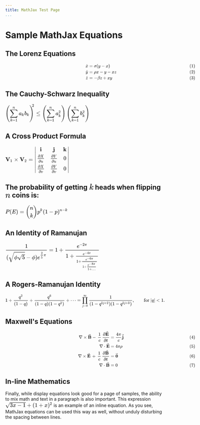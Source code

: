```yaml
---
title: MathJax Test Page
...
```


Sample MathJax Equations
========================

The Lorenz Equations
--------------------

<svg xmlns:xlink="http://www.w3.org/1999/xlink" width="100ex" height="9.176ex" style="vertical-align: -4.005ex; max-width: 600;" viewBox="0 -2226.5 43055.4 3950.7" role="img" focusable="false" xmlns="http://www.w3.org/2000/svg">
<g stroke="currentColor" fill="currentColor" stroke-width="0" transform="matrix(1 0 0 -1 0 0)">
<g transform="translate(41775,0)">
<g id="mjx-eqn-1" transform="translate(0,1326)">
 <use xlink:href="#MJMAIN-28"></use>
 <use xlink:href="#MJMAIN-31" x="389" y="0"></use>
 <use xlink:href="#MJMAIN-29" x="890" y="0"></use>
</g>
<g id="mjx-eqn-2" transform="translate(0,-25)">
 <use xlink:href="#MJMAIN-28"></use>
 <use xlink:href="#MJMAIN-32" x="389" y="0"></use>
 <use xlink:href="#MJMAIN-29" x="890" y="0"></use>
</g>
<g id="mjx-eqn-3" transform="translate(0,-1376)">
 <use xlink:href="#MJMAIN-28"></use>
 <use xlink:href="#MJMAIN-33" x="389" y="0"></use>
 <use xlink:href="#MJMAIN-29" x="890" y="0"></use>
</g>
</g>
<g transform="translate(18209,0)">
<g transform="translate(-11,0)">
<g transform="translate(0,1326)">
 <use xlink:href="#MJMATHI-78" x="0" y="0"></use>
 <use xlink:href="#MJMAIN-2D9" x="63" y="2"></use>
</g>
<g transform="translate(11,-25)">
 <use xlink:href="#MJMATHI-79" x="1" y="0"></use>
 <use xlink:href="#MJMAIN-2D9" x="60" y="3"></use>
</g>
<g transform="translate(14,-1376)">
 <use xlink:href="#MJMATHI-7A" x="16" y="0"></use>
 <use xlink:href="#MJMAIN-2D9" x="57" y="2"></use>
</g>
</g>
<g transform="translate(562,0)">
<g transform="translate(0,1326)">
 <use xlink:href="#MJMAIN-3D" x="277" y="0"></use>
 <use xlink:href="#MJMATHI-3C3" x="1334" y="0"></use>
 <use xlink:href="#MJMAIN-28" x="1906" y="0"></use>
 <use xlink:href="#MJMATHI-79" x="2296" y="0"></use>
 <use xlink:href="#MJMAIN-2212" x="3015" y="0"></use>
 <use xlink:href="#MJMATHI-78" x="4016" y="0"></use>
 <use xlink:href="#MJMAIN-29" x="4589" y="0"></use>
</g>
<g transform="translate(0,-25)">
 <use xlink:href="#MJMAIN-3D" x="277" y="0"></use>
 <use xlink:href="#MJMATHI-3C1" x="1334" y="0"></use>
 <use xlink:href="#MJMATHI-78" x="1851" y="0"></use>
 <use xlink:href="#MJMAIN-2212" x="2646" y="0"></use>
 <use xlink:href="#MJMATHI-79" x="3647" y="0"></use>
 <use xlink:href="#MJMAIN-2212" x="4366" y="0"></use>
 <use xlink:href="#MJMATHI-78" x="5367" y="0"></use>
 <use xlink:href="#MJMATHI-7A" x="5939" y="0"></use>
</g>
<g transform="translate(0,-1376)">
 <use xlink:href="#MJMAIN-3D" x="277" y="0"></use>
 <use xlink:href="#MJMAIN-2212" x="1334" y="0"></use>
 <use xlink:href="#MJMATHI-3B2" x="2112" y="0"></use>
 <use xlink:href="#MJMATHI-7A" x="2686" y="0"></use>
 <use xlink:href="#MJMAIN-2B" x="3376" y="0"></use>
 <use xlink:href="#MJMATHI-78" x="4377" y="0"></use>
 <use xlink:href="#MJMATHI-79" x="4950" y="0"></use>
</g>
</g>
</g>
</g>
</svg>


The Cauchy-Schwarz Inequality
-----------------------------

<svg xmlns:xlink="http://www.w3.org/1999/xlink" width="34.845ex" height="8.009ex" style="vertical-align: -3.171ex;" viewBox="0 -2083 15002.8 3448.4" role="img" focusable="false" xmlns="http://www.w3.org/2000/svg">
<g stroke="currentColor" fill="currentColor" stroke-width="0" transform="matrix(1 0 0 -1 0 0)">
 <use xlink:href="#MJSZ4-28"></use>
<g transform="translate(792,0)">
 <use xlink:href="#MJSZ2-2211" x="0" y="0"></use>
<g transform="translate(85,-1110)">
 <use transform="scale(0.707)" xlink:href="#MJMATHI-6B" x="0" y="0"></use>
 <use transform="scale(0.707)" xlink:href="#MJMAIN-3D" x="521" y="0"></use>
 <use transform="scale(0.707)" xlink:href="#MJMAIN-31" x="1300" y="0"></use>
</g>
 <use transform="scale(0.707)" xlink:href="#MJMATHI-6E" x="721" y="1627"></use>
<g transform="translate(1611,0)">
 <use xlink:href="#MJMATHI-61" x="0" y="0"></use>
 <use transform="scale(0.707)" xlink:href="#MJMATHI-6B" x="748" y="-213"></use>
</g>
<g transform="translate(2609,0)">
 <use xlink:href="#MJMATHI-62" x="0" y="0"></use>
 <use transform="scale(0.707)" xlink:href="#MJMATHI-6B" x="607" y="-213"></use>
</g>
</g>
 <use xlink:href="#MJSZ4-29" x="4300" y="0"></use>
<g transform="translate(5092,1477)">
 <use transform="scale(0.707)" xlink:href="#MJMAIN-32" x="-472" y="0"></use>
</g>
 <use xlink:href="#MJMAIN-2264" x="5491" y="0"></use>
<g transform="translate(6547,0)">
 <use xlink:href="#MJSZ4-28"></use>
<g transform="translate(792,0)">
 <use xlink:href="#MJSZ2-2211" x="0" y="0"></use>
<g transform="translate(85,-1110)">
 <use transform="scale(0.707)" xlink:href="#MJMATHI-6B" x="0" y="0"></use>
 <use transform="scale(0.707)" xlink:href="#MJMAIN-3D" x="521" y="0"></use>
 <use transform="scale(0.707)" xlink:href="#MJMAIN-31" x="1300" y="0"></use>
</g>
 <use transform="scale(0.707)" xlink:href="#MJMATHI-6E" x="721" y="1627"></use>
<g transform="translate(1611,0)">
 <use xlink:href="#MJMATHI-61" x="0" y="0"></use>
 <use transform="scale(0.707)" xlink:href="#MJMAIN-32" x="748" y="488"></use>
 <use transform="scale(0.707)" xlink:href="#MJMATHI-6B" x="748" y="-463"></use>
</g>
</g>
 <use xlink:href="#MJSZ4-29" x="3401" y="0"></use>
</g>
<g transform="translate(10908,0)">
 <use xlink:href="#MJSZ4-28"></use>
<g transform="translate(792,0)">
 <use xlink:href="#MJSZ2-2211" x="0" y="0"></use>
<g transform="translate(85,-1110)">
 <use transform="scale(0.707)" xlink:href="#MJMATHI-6B" x="0" y="0"></use>
 <use transform="scale(0.707)" xlink:href="#MJMAIN-3D" x="521" y="0"></use>
 <use transform="scale(0.707)" xlink:href="#MJMAIN-31" x="1300" y="0"></use>
</g>
 <use transform="scale(0.707)" xlink:href="#MJMATHI-6E" x="721" y="1627"></use>
<g transform="translate(1611,0)">
 <use xlink:href="#MJMATHI-62" x="0" y="0"></use>
 <use transform="scale(0.707)" xlink:href="#MJMAIN-32" x="607" y="488"></use>
 <use transform="scale(0.707)" xlink:href="#MJMATHI-6B" x="607" y="-463"></use>
</g>
</g>
 <use xlink:href="#MJSZ4-29" x="3301" y="0"></use>
</g>
</g>
</svg>

A Cross Product Formula
-----------------------

<svg xmlns:xlink="http://www.w3.org/1999/xlink" width="26.378ex" height="11.509ex" style="vertical-align: -5.171ex;" viewBox="0 -2728.8 11357.1 4955.4" role="img" focusable="false" xmlns="http://www.w3.org/2000/svg">
<g stroke="currentColor" fill="currentColor" stroke-width="0" transform="matrix(1 0 0 -1 0 0)">
 <use xlink:href="#MJMAINB-56" x="0" y="0"></use>
 <use transform="scale(0.707)" xlink:href="#MJMAIN-31" x="1229" y="-213"></use>
 <use xlink:href="#MJMAIN-D7" x="1545" y="0"></use>
<g transform="translate(2546,0)">
 <use xlink:href="#MJMAINB-56" x="0" y="0"></use>
 <use transform="scale(0.707)" xlink:href="#MJMAIN-32" x="1229" y="-213"></use>
</g>
 <use xlink:href="#MJMAIN-3D" x="4147" y="0"></use>
<g transform="translate(5203,0)">
<g transform="translate(0,2584)">
 <use xlink:href="#MJMAIN-2223" x="0" y="-751"></use>
<g transform="translate(0,-3027.2412677679954) scale(1,2.764635509677757)">
 <use xlink:href="#MJMAIN-2223"></use>
</g>
 <use xlink:href="#MJMAIN-2223" x="0" y="-4420"></use>
</g>
<g transform="translate(445,0)">
<g transform="translate(-11,0)">
 <use xlink:href="#MJMAINB-69" x="522" y="1784"></use>
<g transform="translate(0,216)">
<g transform="translate(120,0)">
<rect stroke="none" width="1124" height="60" x="0" y="220"></rect>
<g transform="translate(59,460)">
 <use transform="scale(0.707)" xlink:href="#MJMAIN-2202" x="0" y="0"></use>
 <use transform="scale(0.707)" xlink:href="#MJMATHI-58" x="567" y="0"></use>
</g>
<g transform="translate(158,-451)">
 <use transform="scale(0.707)" xlink:href="#MJMAIN-2202" x="0" y="0"></use>
 <use transform="scale(0.707)" xlink:href="#MJMATHI-75" x="567" y="0"></use>
</g>
</g>
</g>
<g transform="translate(0,-1618)">
<g transform="translate(120,0)">
<rect stroke="none" width="1124" height="60" x="0" y="220"></rect>
<g transform="translate(59,460)">
 <use transform="scale(0.707)" xlink:href="#MJMAIN-2202" x="0" y="0"></use>
 <use transform="scale(0.707)" xlink:href="#MJMATHI-58" x="567" y="0"></use>
</g>
<g transform="translate(189,-451)">
 <use transform="scale(0.707)" xlink:href="#MJMAIN-2202" x="0" y="0"></use>
 <use transform="scale(0.707)" xlink:href="#MJMATHI-76" x="567" y="0"></use>
</g>
</g>
</g>
</g>
<g transform="translate(2353,0)">
 <use xlink:href="#MJMAINB-6A" x="474" y="1784"></use>
<g transform="translate(0,216)">
<g transform="translate(120,0)">
<rect stroke="none" width="1061" height="60" x="0" y="220"></rect>
<g transform="translate(60,460)">
 <use transform="scale(0.707)" xlink:href="#MJMAIN-2202" x="0" y="0"></use>
 <use transform="scale(0.707)" xlink:href="#MJMATHI-59" x="567" y="0"></use>
</g>
<g transform="translate(127,-451)">
 <use transform="scale(0.707)" xlink:href="#MJMAIN-2202" x="0" y="0"></use>
 <use transform="scale(0.707)" xlink:href="#MJMATHI-75" x="567" y="0"></use>
</g>
</g>
</g>
<g transform="translate(0,-1618)">
<g transform="translate(120,0)">
<rect stroke="none" width="1061" height="60" x="0" y="220"></rect>
<g transform="translate(60,460)">
 <use transform="scale(0.707)" xlink:href="#MJMAIN-2202" x="0" y="0"></use>
 <use transform="scale(0.707)" xlink:href="#MJMATHI-59" x="567" y="0"></use>
</g>
<g transform="translate(158,-451)">
 <use transform="scale(0.707)" xlink:href="#MJMAIN-2202" x="0" y="0"></use>
 <use transform="scale(0.707)" xlink:href="#MJMATHI-76" x="567" y="0"></use>
</g>
</g>
</g>
</g>
<g transform="translate(4654,0)">
 <use xlink:href="#MJMAINB-6B" x="0" y="1784"></use>
 <use xlink:href="#MJMAIN-30" x="53" y="216"></use>
 <use xlink:href="#MJMAIN-30" x="53" y="-1618"></use>
</g>
</g>
<g transform="translate(5874,2584)">
 <use xlink:href="#MJMAIN-2223" x="0" y="-751"></use>
<g transform="translate(0,-3027.2412677679954) scale(1,2.764635509677757)">
 <use xlink:href="#MJMAIN-2223"></use>
</g>
 <use xlink:href="#MJMAIN-2223" x="0" y="-4420"></use>
</g>
</g>
</g>
</svg>

The probability of getting <svg xmlns:xlink="http://www.w3.org/1999/xlink" width="1.211ex" height="2.176ex" style="vertical-align: -0.338ex;" viewBox="0 -791.3 521.5 936.9" role="img" focusable="false" xmlns="http://www.w3.org/2000/svg">
<g stroke="currentColor" fill="currentColor" stroke-width="0" transform="matrix(1 0 0 -1 0 0)">
 <use xlink:href="#MJMATHI-6B" x="0" y="0"></use>
</g>
</svg> heads when flipping <svg xmlns:xlink="http://www.w3.org/1999/xlink" width="1.395ex" height="1.676ex" style="vertical-align: -0.338ex;" viewBox="0 -576.1 600.5 721.6" role="img" focusable="false" xmlns="http://www.w3.org/2000/svg">
<g stroke="currentColor" fill="currentColor" stroke-width="0" transform="matrix(1 0 0 -1 0 0)">
 <use xlink:href="#MJMATHI-6E" x="0" y="0"></use>
</g>
</svg> coins is:
------------------------------------------------------------------------
<svg xmlns:xlink="http://www.w3.org/1999/xlink" width="25.838ex" height="6.176ex" style="vertical-align: -2.505ex;" viewBox="0 -1580.7 11124.6 2659.1" role="img" focusable="false" xmlns="http://www.w3.org/2000/svg">
<g stroke="currentColor" fill="currentColor" stroke-width="0" transform="matrix(1 0 0 -1 0 0)">
 <use xlink:href="#MJMATHI-50" x="0" y="0"></use>
 <use xlink:href="#MJMAIN-28" x="751" y="0"></use>
 <use xlink:href="#MJMATHI-45" x="1141" y="0"></use>
 <use xlink:href="#MJMAIN-29" x="1905" y="0"></use>
 <use xlink:href="#MJMAIN-3D" x="2572" y="0"></use>
<g transform="translate(3629,0)">
 <use xlink:href="#MJSZ3-28" x="0" y="-1"></use>
<g transform="translate(736,0)">
 <use xlink:href="#MJMATHI-6E" x="0" y="676"></use>
 <use xlink:href="#MJMATHI-6B" x="39" y="-686"></use>
</g>
 <use xlink:href="#MJSZ3-29" x="1337" y="-1"></use>
</g>
<g transform="translate(5702,0)">
 <use xlink:href="#MJMATHI-70" x="0" y="0"></use>
 <use transform="scale(0.707)" xlink:href="#MJMATHI-6B" x="712" y="583"></use>
</g>
 <use xlink:href="#MJMAIN-28" x="6674" y="0"></use>
 <use xlink:href="#MJMAIN-31" x="7064" y="0"></use>
 <use xlink:href="#MJMAIN-2212" x="7787" y="0"></use>
 <use xlink:href="#MJMATHI-70" x="8787" y="0"></use>
<g transform="translate(9291,0)">
 <use xlink:href="#MJMAIN-29" x="0" y="0"></use>
<g transform="translate(389,412)">
 <use transform="scale(0.707)" xlink:href="#MJMATHI-6E" x="0" y="0"></use>
 <use transform="scale(0.707)" xlink:href="#MJMAIN-2212" x="600" y="0"></use>
 <use transform="scale(0.707)" xlink:href="#MJMATHI-6B" x="1379" y="0"></use>
</g>
</g>
</g>
</svg>

An Identity of Ramanujan
------------------------

<svg xmlns:xlink="http://www.w3.org/1999/xlink" width="38.963ex" height="11.843ex" style="vertical-align: -8.005ex;" viewBox="0 -1652.5 16775.7 5098.9" role="img" focusable="false" xmlns="http://www.w3.org/2000/svg">
<g stroke="currentColor" fill="currentColor" stroke-width="0" transform="matrix(1 0 0 -1 0 0)">
<g transform="translate(120,0)">
<rect stroke="none" width="7268" height="60" x="0" y="220"></rect>
 <use xlink:href="#MJMAIN-31" x="3384" y="676"></use>
<g transform="translate(60,-1329)">
 <use xlink:href="#MJMAIN-28" x="0" y="0"></use>
<g transform="translate(389,0)">
 <use xlink:href="#MJSZ2-221A" x="0" y="97"></use>
<rect stroke="none" width="1930" height="60" x="1000" y="1188"></rect>
<g transform="translate(1000,0)">
 <use xlink:href="#MJMATHI-3D5" x="0" y="0"></use>
<g transform="translate(596,0)">
 <use xlink:href="#MJMAIN-221A" x="0" y="28"></use>
<rect stroke="none" width="500" height="60" x="833" y="769"></rect>
 <use xlink:href="#MJMAIN-35" x="833" y="0"></use>
</g>
</g>
</g>
 <use xlink:href="#MJMAIN-2212" x="3542" y="0"></use>
 <use xlink:href="#MJMATHI-3D5" x="4543" y="0"></use>
 <use xlink:href="#MJMAIN-29" x="5139" y="0"></use>
<g transform="translate(5529,0)">
 <use xlink:href="#MJMATHI-65" x="0" y="0"></use>
<g transform="translate(466,521)">
<g transform="translate(120,0)">
<rect stroke="none" width="407" height="60" x="0" y="146"></rect>
 <use transform="scale(0.574)" xlink:href="#MJMAIN-32" x="104" y="647"></use>
 <use transform="scale(0.574)" xlink:href="#MJMAIN-35" x="104" y="-698"></use>
</g>
 <use transform="scale(0.707)" xlink:href="#MJMATHI-3C0" x="915" y="0"></use>
</g>
</g>
</g>
</g>
 <use xlink:href="#MJMAIN-3D" x="7786" y="0"></use>
 <use xlink:href="#MJMAIN-31" x="8842" y="0"></use>
 <use xlink:href="#MJMAIN-2B" x="9565" y="0"></use>
<g transform="translate(10344,0)">
<g transform="translate(342,0)">
<rect stroke="none" width="5969" height="60" x="0" y="220"></rect>
<g transform="translate(2046,676)">
 <use xlink:href="#MJMATHI-65" x="0" y="0"></use>
<g transform="translate(466,362)">
 <use transform="scale(0.707)" xlink:href="#MJMAIN-2212" x="0" y="0"></use>
 <use transform="scale(0.707)" xlink:href="#MJMAIN-32" x="778" y="0"></use>
 <use transform="scale(0.707)" xlink:href="#MJMATHI-3C0" x="1279" y="0"></use>
</g>
</g>
<g transform="translate(60,-1066)">
 <use xlink:href="#MJMAIN-31" x="0" y="0"></use>
 <use xlink:href="#MJMAIN-2B" x="722" y="0"></use>
<g transform="translate(1501,0)">
<g transform="translate(342,0)">
<rect stroke="none" width="3885" height="60" x="0" y="220"></rect>
<g transform="translate(1210,453)">
 <use transform="scale(0.707)" xlink:href="#MJMATHI-65" x="0" y="0"></use>
<g transform="translate(329,204)">
 <use transform="scale(0.574)" xlink:href="#MJMAIN-2212" x="0" y="0"></use>
 <use transform="scale(0.574)" xlink:href="#MJMAIN-34" x="778" y="0"></use>
 <use transform="scale(0.574)" xlink:href="#MJMATHI-3C0" x="1279" y="0"></use>
</g>
</g>
<g transform="translate(60,-872)">
 <use transform="scale(0.707)" xlink:href="#MJMAIN-31" x="0" y="0"></use>
 <use transform="scale(0.707)" xlink:href="#MJMAIN-2B" x="500" y="0"></use>
<g transform="translate(904,0)">
<g transform="translate(120,0)">
<rect stroke="none" width="2621" height="60" x="0" y="146"></rect>
<g transform="translate(616,378)">
 <use transform="scale(0.574)" xlink:href="#MJMATHI-65" x="0" y="0"></use>
<g transform="translate(267,165)">
 <use transform="scale(0.574)" xlink:href="#MJMAIN-2212" x="0" y="0"></use>
 <use transform="scale(0.574)" xlink:href="#MJMAIN-36" x="778" y="0"></use>
 <use transform="scale(0.574)" xlink:href="#MJMATHI-3C0" x="1279" y="0"></use>
</g>
</g>
<g transform="translate(60,-912)">
 <use transform="scale(0.574)" xlink:href="#MJMAIN-31" x="0" y="0"></use>
 <use transform="scale(0.574)" xlink:href="#MJMAIN-2B" x="500" y="0"></use>
<g transform="translate(734,0)">
<g transform="translate(120,0)">
<rect stroke="none" width="1527" height="60" x="0" y="113"></rect>
<g transform="translate(69,344)">
 <use transform="scale(0.574)" xlink:href="#MJMATHI-65" x="0" y="0"></use>
<g transform="translate(267,165)">
 <use transform="scale(0.574)" xlink:href="#MJMAIN-2212" x="0" y="0"></use>
 <use transform="scale(0.574)" xlink:href="#MJMAIN-38" x="778" y="0"></use>
 <use transform="scale(0.574)" xlink:href="#MJMATHI-3C0" x="1279" y="0"></use>
</g>
</g>
<g transform="translate(60,-434)">
 <use transform="scale(0.574)" xlink:href="#MJMAIN-31" x="0" y="0"></use>
 <use transform="scale(0.574)" xlink:href="#MJMAIN-2B" x="500" y="0"></use>
 <use transform="scale(0.574)" xlink:href="#MJMAIN-2026" x="1279" y="0"></use>
</g>
</g>
</g>
</g>
</g>
</g>
</g>
</g>
</g>
</g>
</g>
</g>
</g>
</svg>

A Rogers-Ramanujan Identity
---------------------------
<svg xmlns:xlink="http://www.w3.org/1999/xlink" width="80.844ex" height="7.176ex" style="vertical-align: -3.338ex;" viewBox="0 -1652.5 34807.6 3089.6" role="img" focusable="false" xmlns="http://www.w3.org/2000/svg">
<g stroke="currentColor" fill="currentColor" stroke-width="0" transform="matrix(1 0 0 -1 0 0)">
 <use xlink:href="#MJMAIN-31" x="0" y="0"></use>
 <use xlink:href="#MJMAIN-2B" x="722" y="0"></use>
<g transform="translate(1501,0)">
<g transform="translate(342,0)">
<rect stroke="none" width="3082" height="60" x="0" y="220"></rect>
<g transform="translate(1082,714)">
 <use xlink:href="#MJMATHI-71" x="0" y="0"></use>
 <use transform="scale(0.707)" xlink:href="#MJMAIN-32" x="657" y="513"></use>
</g>
<g transform="translate(60,-771)">
 <use xlink:href="#MJMAIN-28" x="0" y="0"></use>
 <use xlink:href="#MJMAIN-31" x="389" y="0"></use>
 <use xlink:href="#MJMAIN-2212" x="1112" y="0"></use>
 <use xlink:href="#MJMATHI-71" x="2112" y="0"></use>
 <use xlink:href="#MJMAIN-29" x="2573" y="0"></use>
</g>
</g>
</g>
 <use xlink:href="#MJMAIN-2B" x="5268" y="0"></use>
<g transform="translate(6047,0)">
<g transform="translate(342,0)">
<rect stroke="none" width="6504" height="60" x="0" y="220"></rect>
<g transform="translate(2792,714)">
 <use xlink:href="#MJMATHI-71" x="0" y="0"></use>
 <use transform="scale(0.707)" xlink:href="#MJMAIN-36" x="657" y="513"></use>
</g>
<g transform="translate(60,-780)">
 <use xlink:href="#MJMAIN-28" x="0" y="0"></use>
 <use xlink:href="#MJMAIN-31" x="389" y="0"></use>
 <use xlink:href="#MJMAIN-2212" x="1112" y="0"></use>
 <use xlink:href="#MJMATHI-71" x="2112" y="0"></use>
 <use xlink:href="#MJMAIN-29" x="2573" y="0"></use>
 <use xlink:href="#MJMAIN-28" x="2962" y="0"></use>
 <use xlink:href="#MJMAIN-31" x="3352" y="0"></use>
 <use xlink:href="#MJMAIN-2212" x="4075" y="0"></use>
<g transform="translate(5075,0)">
 <use xlink:href="#MJMATHI-71" x="0" y="0"></use>
 <use transform="scale(0.707)" xlink:href="#MJMAIN-32" x="657" y="408"></use>
</g>
 <use xlink:href="#MJMAIN-29" x="5994" y="0"></use>
</g>
</g>
</g>
 <use xlink:href="#MJMAIN-2B" x="13235" y="0"></use>
 <use xlink:href="#MJMAIN-22EF" x="14236" y="0"></use>
 <use xlink:href="#MJMAIN-3D" x="15686" y="0"></use>
<g transform="translate(16742,0)">
 <use xlink:href="#MJSZ2-220F" x="0" y="0"></use>
<g transform="translate(41,-1090)">
 <use transform="scale(0.707)" xlink:href="#MJMATHI-6A" x="0" y="0"></use>
 <use transform="scale(0.707)" xlink:href="#MJMAIN-3D" x="412" y="0"></use>
 <use transform="scale(0.707)" xlink:href="#MJMAIN-30" x="1191" y="0"></use>
</g>
 <use transform="scale(0.707)" xlink:href="#MJMAIN-221E" x="403" y="1627"></use>
</g>
<g transform="translate(18021,0)">
<g transform="translate(286,0)">
<rect stroke="none" width="9354" height="60" x="0" y="220"></rect>
 <use xlink:href="#MJMAIN-31" x="4426" y="676"></use>
<g transform="translate(60,-780)">
 <use xlink:href="#MJMAIN-28" x="0" y="0"></use>
 <use xlink:href="#MJMAIN-31" x="389" y="0"></use>
 <use xlink:href="#MJMAIN-2212" x="1112" y="0"></use>
<g transform="translate(2112,0)">
 <use xlink:href="#MJMATHI-71" x="0" y="0"></use>
<g transform="translate(464,288)">
 <use transform="scale(0.707)" xlink:href="#MJMAIN-35" x="0" y="0"></use>
 <use transform="scale(0.707)" xlink:href="#MJMATHI-6A" x="500" y="0"></use>
 <use transform="scale(0.707)" xlink:href="#MJMAIN-2B" x="913" y="0"></use>
 <use transform="scale(0.707)" xlink:href="#MJMAIN-32" x="1691" y="0"></use>
</g>
</g>
 <use xlink:href="#MJMAIN-29" x="4227" y="0"></use>
 <use xlink:href="#MJMAIN-28" x="4617" y="0"></use>
 <use xlink:href="#MJMAIN-31" x="5006" y="0"></use>
 <use xlink:href="#MJMAIN-2212" x="5729" y="0"></use>
<g transform="translate(6730,0)">
 <use xlink:href="#MJMATHI-71" x="0" y="0"></use>
<g transform="translate(464,288)">
 <use transform="scale(0.707)" xlink:href="#MJMAIN-35" x="0" y="0"></use>
 <use transform="scale(0.707)" xlink:href="#MJMATHI-6A" x="500" y="0"></use>
 <use transform="scale(0.707)" xlink:href="#MJMAIN-2B" x="913" y="0"></use>
 <use transform="scale(0.707)" xlink:href="#MJMAIN-33" x="1691" y="0"></use>
</g>
</g>
 <use xlink:href="#MJMAIN-29" x="8844" y="0"></use>
</g>
</g>
</g>
 <use xlink:href="#MJMAIN-2C" x="27782" y="0"></use>
<g transform="translate(30227,0)">
 <use xlink:href="#MJMAIN-66"></use>
 <use xlink:href="#MJMAIN-6F" x="306" y="0"></use>
 <use xlink:href="#MJMAIN-72" x="807" y="0"></use>
<g transform="translate(1449,0)">
 <use xlink:href="#MJMAIN-7C" x="0" y="0"></use>
 <use xlink:href="#MJMATHI-71" x="278" y="0"></use>
 <use xlink:href="#MJMAIN-7C" x="739" y="0"></use>
 <use xlink:href="#MJMAIN-3C" x="1295" y="0"></use>
 <use xlink:href="#MJMAIN-31" x="2351" y="0"></use>
</g>
</g>
 <use xlink:href="#MJMAIN-2E" x="34529" y="0"></use>
</g>
</svg>

Maxwell's Equations
-------------------

<svg xmlns:xlink="http://www.w3.org/1999/xlink" width="100ex" height="19.509ex" style="vertical-align: -9.171ex; max-width: 600;" viewBox="0 -4451.1 43055.4 8399.8" role="img" focusable="false" xmlns="http://www.w3.org/2000/svg">
<g stroke="currentColor" fill="currentColor" stroke-width="0" transform="matrix(1 0 0 -1 0 0)">
<g transform="translate(41775,0)">
<g id="mjx-eqn-4" transform="translate(0,2704)">
 <use xlink:href="#MJMAIN-28"></use>
 <use xlink:href="#MJMAIN-34" x="389" y="0"></use>
 <use xlink:href="#MJMAIN-29" x="890" y="0"></use>
</g>
<g id="mjx-eqn-5" transform="translate(0,657)">
 <use xlink:href="#MJMAIN-28"></use>
 <use xlink:href="#MJMAIN-35" x="389" y="0"></use>
 <use xlink:href="#MJMAIN-29" x="890" y="0"></use>
</g>
<g id="mjx-eqn-6" transform="translate(0,-1566)">
 <use xlink:href="#MJMAIN-28"></use>
 <use xlink:href="#MJMAIN-36" x="389" y="0"></use>
 <use xlink:href="#MJMAIN-29" x="890" y="0"></use>
</g>
<g id="mjx-eqn-7" transform="translate(0,-3619)">
 <use xlink:href="#MJMAIN-28"></use>
 <use xlink:href="#MJMAIN-37" x="389" y="0"></use>
 <use xlink:href="#MJMAIN-29" x="890" y="0"></use>
</g>
</g>
<g transform="translate(16509,0)">
<g transform="translate(-11,0)">
<g transform="translate(166,2704)">
 <use xlink:href="#MJMAIN-2207" x="0" y="0"></use>
 <use xlink:href="#MJMAIN-D7" x="1055" y="0"></use>
<g transform="translate(2056,0)">
 <use xlink:href="#MJMAINB-42" x="0" y="0"></use>
 <use xlink:href="#MJMAIN-20D7" x="644" y="279"></use>
</g>
 <use xlink:href="#MJMAIN-2212" x="3097" y="0"></use>
<g transform="translate(4042,0)">
<g transform="translate(342,0)">
<rect stroke="none" width="620" height="60" x="0" y="220"></rect>
 <use xlink:href="#MJMAIN-31" x="60" y="676"></use>
 <use xlink:href="#MJMATHI-63" x="93" y="-686"></use>
</g>
</g>
<g transform="translate(5291,0)">
<g transform="translate(120,0)">
<rect stroke="none" width="1444" height="60" x="0" y="220"></rect>
<g transform="translate(60,676)">
 <use xlink:href="#MJMAIN-2202" x="0" y="0"></use>
<g transform="translate(567,0)">
 <use xlink:href="#MJMAINB-45" x="0" y="0"></use>
 <use xlink:href="#MJMAIN-20D7" x="613" y="273"></use>
</g>
</g>
<g transform="translate(257,-736)">
 <use xlink:href="#MJMAIN-2202" x="0" y="0"></use>
 <use xlink:href="#MJMATHI-74" x="567" y="0"></use>
</g>
</g>
</g>
</g>
<g transform="translate(4829,657)">
 <use xlink:href="#MJMAIN-2207" x="0" y="0"></use>
 <use xlink:href="#MJMAIN-22C5" x="1055" y="0"></use>
<g transform="translate(1556,0)">
 <use xlink:href="#MJMAINB-45" x="0" y="0"></use>
 <use xlink:href="#MJMAIN-20D7" x="613" y="273"></use>
</g>
</g>
<g transform="translate(0,-1566)">
 <use xlink:href="#MJMAIN-2207" x="0" y="0"></use>
 <use xlink:href="#MJMAIN-D7" x="1055" y="0"></use>
<g transform="translate(2056,0)">
 <use xlink:href="#MJMAINB-45" x="0" y="0"></use>
 <use xlink:href="#MJMAIN-20D7" x="613" y="273"></use>
</g>
 <use xlink:href="#MJMAIN-2B" x="3201" y="0"></use>
<g transform="translate(4147,0)">
<g transform="translate(342,0)">
<rect stroke="none" width="620" height="60" x="0" y="220"></rect>
 <use xlink:href="#MJMAIN-31" x="60" y="676"></use>
 <use xlink:href="#MJMATHI-63" x="93" y="-686"></use>
</g>
</g>
<g transform="translate(5396,0)">
<g transform="translate(120,0)">
<rect stroke="none" width="1506" height="60" x="0" y="220"></rect>
<g transform="translate(60,676)">
 <use xlink:href="#MJMAIN-2202" x="0" y="0"></use>
<g transform="translate(567,0)">
 <use xlink:href="#MJMAINB-42" x="0" y="0"></use>
 <use xlink:href="#MJMAIN-20D7" x="644" y="279"></use>
</g>
</g>
<g transform="translate(288,-736)">
 <use xlink:href="#MJMAIN-2202" x="0" y="0"></use>
 <use xlink:href="#MJMATHI-74" x="567" y="0"></use>
</g>
</g>
</g>
</g>
<g transform="translate(4767,-3619)">
 <use xlink:href="#MJMAIN-2207" x="0" y="0"></use>
 <use xlink:href="#MJMAIN-22C5" x="1055" y="0"></use>
<g transform="translate(1556,0)">
 <use xlink:href="#MJMAINB-42" x="0" y="0"></use>
 <use xlink:href="#MJMAIN-20D7" x="644" y="279"></use>
</g>
</g>
</g>
<g transform="translate(7131,0)">
<g transform="translate(0,2704)">
 <use xlink:href="#MJMAIN-3D" x="277" y="0"></use>
<g transform="translate(1056,0)">
<g transform="translate(397,0)">
<rect stroke="none" width="1194" height="60" x="0" y="220"></rect>
<g transform="translate(60,676)">
 <use xlink:href="#MJMAIN-34" x="0" y="0"></use>
 <use xlink:href="#MJMATHI-3C0" x="500" y="0"></use>
</g>
 <use xlink:href="#MJMATHI-63" x="380" y="-686"></use>
</g>
</g>
<g transform="translate(2768,0)">
 <use xlink:href="#MJMAINB-6A" x="59" y="0"></use>
 <use xlink:href="#MJMAIN-20D7" x="470" y="288"></use>
</g>
</g>
<g transform="translate(0,657)">
 <use xlink:href="#MJMAIN-3D" x="277" y="0"></use>
 <use xlink:href="#MJMAIN-34" x="1334" y="0"></use>
 <use xlink:href="#MJMATHI-3C0" x="1834" y="0"></use>
 <use xlink:href="#MJMATHI-3C1" x="2408" y="0"></use>
</g>
<g transform="translate(0,-1566)">
 <use xlink:href="#MJMAIN-3D" x="277" y="0"></use>
<g transform="translate(1334,0)">
 <use xlink:href="#MJMAINB-30" x="0" y="0"></use>
 <use xlink:href="#MJMAIN-20D7" x="522" y="247"></use>
</g>
</g>
<g transform="translate(0,-3619)">
 <use xlink:href="#MJMAIN-3D" x="277" y="0"></use>
 <use xlink:href="#MJMAIN-30" x="1334" y="0"></use>
</g>
</g>
</g>
</g>
</svg>

In-line Mathematics
-------------------

Finally, while display equations look good for a page of samples, the
ability to mix math and text in a paragraph is also important.  This
expression <svg xmlns:xlink="http://www.w3.org/1999/xlink" width="19.467ex" height="3.009ex" style="vertical-align: -0.838ex;" viewBox="0 -934.9 8381.7 1295.7" role="img" focusable="false" xmlns="http://www.w3.org/2000/svg">
<g stroke="currentColor" fill="currentColor" stroke-width="0" transform="matrix(1 0 0 -1 0 0)">
 <use xlink:href="#MJMAIN-221A" x="0" y="-2"></use>
<rect stroke="none" width="2796" height="60" x="833" y="739"></rect>
<g transform="translate(833,0)">
 <use xlink:href="#MJMAIN-33" x="0" y="0"></use>
 <use xlink:href="#MJMATHI-78" x="500" y="0"></use>
 <use xlink:href="#MJMAIN-2212" x="1295" y="0"></use>
 <use xlink:href="#MJMAIN-31" x="2295" y="0"></use>
</g>
 <use xlink:href="#MJMAIN-2B" x="3852" y="0"></use>
 <use xlink:href="#MJMAIN-28" x="4852" y="0"></use>
 <use xlink:href="#MJMAIN-31" x="5242" y="0"></use>
 <use xlink:href="#MJMAIN-2B" x="5965" y="0"></use>
 <use xlink:href="#MJMATHI-78" x="6965" y="0"></use>
<g transform="translate(7538,0)">
 <use xlink:href="#MJMAIN-29" x="0" y="0"></use>
 <use transform="scale(0.707)" xlink:href="#MJMAIN-32" x="550" y="513"></use>
</g>
</g>
</svg> is an example of an inline equation.  As
you see, MathJax equations can be used this way as well, without unduly
disturbing the spacing between lines.
<svg style="display: none;"><defs id="MathJax_SVG_glyphs"><path stroke-width="1" id="MJMAIN-28" d="M94 250Q94 319 104 381T127 488T164 576T202 643T244 695T277 729T302 750H315H319Q333 750 333 741Q333 738 316 720T275 667T226 581T184 443T167 250T184 58T225 -81T274 -167T316 -220T333 -241Q333 -250 318 -250H315H302L274 -226Q180 -141 137 -14T94 250Z"></path><path stroke-width="1" id="MJMAIN-31" d="M213 578L200 573Q186 568 160 563T102 556H83V602H102Q149 604 189 617T245 641T273 663Q275 666 285 666Q294 666 302 660V361L303 61Q310 54 315 52T339 48T401 46H427V0H416Q395 3 257 3Q121 3 100 0H88V46H114Q136 46 152 46T177 47T193 50T201 52T207 57T213 61V578Z"></path><path stroke-width="1" id="MJMAIN-29" d="M60 749L64 750Q69 750 74 750H86L114 726Q208 641 251 514T294 250Q294 182 284 119T261 12T224 -76T186 -143T145 -194T113 -227T90 -246Q87 -249 86 -250H74Q66 -250 63 -250T58 -247T55 -238Q56 -237 66 -225Q221 -64 221 250T66 725Q56 737 55 738Q55 746 60 749Z"></path><path stroke-width="1" id="MJMATHI-78" d="M52 289Q59 331 106 386T222 442Q257 442 286 424T329 379Q371 442 430 442Q467 442 494 420T522 361Q522 332 508 314T481 292T458 288Q439 288 427 299T415 328Q415 374 465 391Q454 404 425 404Q412 404 406 402Q368 386 350 336Q290 115 290 78Q290 50 306 38T341 26Q378 26 414 59T463 140Q466 150 469 151T485 153H489Q504 153 504 145Q504 144 502 134Q486 77 440 33T333 -11Q263 -11 227 52Q186 -10 133 -10H127Q78 -10 57 16T35 71Q35 103 54 123T99 143Q142 143 142 101Q142 81 130 66T107 46T94 41L91 40Q91 39 97 36T113 29T132 26Q168 26 194 71Q203 87 217 139T245 247T261 313Q266 340 266 352Q266 380 251 392T217 404Q177 404 142 372T93 290Q91 281 88 280T72 278H58Q52 284 52 289Z"></path><path stroke-width="1" id="MJMAIN-2D9" d="M190 609Q190 637 208 653T252 669Q275 667 292 652T309 609Q309 579 292 564T250 549Q225 549 208 564T190 609Z"></path><path stroke-width="1" id="MJMAIN-3D" d="M56 347Q56 360 70 367H707Q722 359 722 347Q722 336 708 328L390 327H72Q56 332 56 347ZM56 153Q56 168 72 173H708Q722 163 722 153Q722 140 707 133H70Q56 140 56 153Z"></path><path stroke-width="1" id="MJMATHI-3C3" d="M184 -11Q116 -11 74 34T31 147Q31 247 104 333T274 430Q275 431 414 431H552Q553 430 555 429T559 427T562 425T565 422T567 420T569 416T570 412T571 407T572 401Q572 357 507 357Q500 357 490 357T476 358H416L421 348Q439 310 439 263Q439 153 359 71T184 -11ZM361 278Q361 358 276 358Q152 358 115 184Q114 180 114 178Q106 141 106 117Q106 67 131 47T188 26Q242 26 287 73Q316 103 334 153T356 233T361 278Z"></path><path stroke-width="1" id="MJMATHI-79" d="M21 287Q21 301 36 335T84 406T158 442Q199 442 224 419T250 355Q248 336 247 334Q247 331 231 288T198 191T182 105Q182 62 196 45T238 27Q261 27 281 38T312 61T339 94Q339 95 344 114T358 173T377 247Q415 397 419 404Q432 431 462 431Q475 431 483 424T494 412T496 403Q496 390 447 193T391 -23Q363 -106 294 -155T156 -205Q111 -205 77 -183T43 -117Q43 -95 50 -80T69 -58T89 -48T106 -45Q150 -45 150 -87Q150 -107 138 -122T115 -142T102 -147L99 -148Q101 -153 118 -160T152 -167H160Q177 -167 186 -165Q219 -156 247 -127T290 -65T313 -9T321 21L315 17Q309 13 296 6T270 -6Q250 -11 231 -11Q185 -11 150 11T104 82Q103 89 103 113Q103 170 138 262T173 379Q173 380 173 381Q173 390 173 393T169 400T158 404H154Q131 404 112 385T82 344T65 302T57 280Q55 278 41 278H27Q21 284 21 287Z"></path><path stroke-width="1" id="MJMAIN-2212" d="M84 237T84 250T98 270H679Q694 262 694 250T679 230H98Q84 237 84 250Z"></path><path stroke-width="1" id="MJMAIN-32" d="M109 429Q82 429 66 447T50 491Q50 562 103 614T235 666Q326 666 387 610T449 465Q449 422 429 383T381 315T301 241Q265 210 201 149L142 93L218 92Q375 92 385 97Q392 99 409 186V189H449V186Q448 183 436 95T421 3V0H50V19V31Q50 38 56 46T86 81Q115 113 136 137Q145 147 170 174T204 211T233 244T261 278T284 308T305 340T320 369T333 401T340 431T343 464Q343 527 309 573T212 619Q179 619 154 602T119 569T109 550Q109 549 114 549Q132 549 151 535T170 489Q170 464 154 447T109 429Z"></path><path stroke-width="1" id="MJMATHI-3C1" d="M58 -216Q25 -216 23 -186Q23 -176 73 26T127 234Q143 289 182 341Q252 427 341 441Q343 441 349 441T359 442Q432 442 471 394T510 276Q510 219 486 165T425 74T345 13T266 -10H255H248Q197 -10 165 35L160 41L133 -71Q108 -168 104 -181T92 -202Q76 -216 58 -216ZM424 322Q424 359 407 382T357 405Q322 405 287 376T231 300Q217 269 193 170L176 102Q193 26 260 26Q298 26 334 62Q367 92 389 158T418 266T424 322Z"></path><path stroke-width="1" id="MJMATHI-7A" d="M347 338Q337 338 294 349T231 360Q211 360 197 356T174 346T162 335T155 324L153 320Q150 317 138 317Q117 317 117 325Q117 330 120 339Q133 378 163 406T229 440Q241 442 246 442Q271 442 291 425T329 392T367 375Q389 375 411 408T434 441Q435 442 449 442H462Q468 436 468 434Q468 430 463 420T449 399T432 377T418 358L411 349Q368 298 275 214T160 106L148 94L163 93Q185 93 227 82T290 71Q328 71 360 90T402 140Q406 149 409 151T424 153Q443 153 443 143Q443 138 442 134Q425 72 376 31T278 -11Q252 -11 232 6T193 40T155 57Q111 57 76 -3Q70 -11 59 -11H54H41Q35 -5 35 -2Q35 13 93 84Q132 129 225 214T340 322Q352 338 347 338Z"></path><path stroke-width="1" id="MJMAIN-33" d="M127 463Q100 463 85 480T69 524Q69 579 117 622T233 665Q268 665 277 664Q351 652 390 611T430 522Q430 470 396 421T302 350L299 348Q299 347 308 345T337 336T375 315Q457 262 457 175Q457 96 395 37T238 -22Q158 -22 100 21T42 130Q42 158 60 175T105 193Q133 193 151 175T169 130Q169 119 166 110T159 94T148 82T136 74T126 70T118 67L114 66Q165 21 238 21Q293 21 321 74Q338 107 338 175V195Q338 290 274 322Q259 328 213 329L171 330L168 332Q166 335 166 348Q166 366 174 366Q202 366 232 371Q266 376 294 413T322 525V533Q322 590 287 612Q265 626 240 626Q208 626 181 615T143 592T132 580H135Q138 579 143 578T153 573T165 566T175 555T183 540T186 520Q186 498 172 481T127 463Z"></path><path stroke-width="1" id="MJMATHI-3B2" d="M29 -194Q23 -188 23 -186Q23 -183 102 134T186 465Q208 533 243 584T309 658Q365 705 429 705H431Q493 705 533 667T573 570Q573 465 469 396L482 383Q533 332 533 252Q533 139 448 65T257 -10Q227 -10 203 -2T165 17T143 40T131 59T126 65L62 -188Q60 -194 42 -194H29ZM353 431Q392 431 427 419L432 422Q436 426 439 429T449 439T461 453T472 471T484 495T493 524T501 560Q503 569 503 593Q503 611 502 616Q487 667 426 667Q384 667 347 643T286 582T247 514T224 455Q219 439 186 308T152 168Q151 163 151 147Q151 99 173 68Q204 26 260 26Q302 26 349 51T425 137Q441 171 449 214T457 279Q457 337 422 372Q380 358 347 358H337Q258 358 258 389Q258 396 261 403Q275 431 353 431Z"></path><path stroke-width="1" id="MJMAIN-2B" d="M56 237T56 250T70 270H369V420L370 570Q380 583 389 583Q402 583 409 568V270H707Q722 262 722 250T707 230H409V-68Q401 -82 391 -82H389H387Q375 -82 369 -68V230H70Q56 237 56 250Z"></path><path stroke-width="1" id="MJSZ2-2211" d="M60 948Q63 950 665 950H1267L1325 815Q1384 677 1388 669H1348L1341 683Q1320 724 1285 761Q1235 809 1174 838T1033 881T882 898T699 902H574H543H251L259 891Q722 258 724 252Q725 250 724 246Q721 243 460 -56L196 -356Q196 -357 407 -357Q459 -357 548 -357T676 -358Q812 -358 896 -353T1063 -332T1204 -283T1307 -196Q1328 -170 1348 -124H1388Q1388 -125 1381 -145T1356 -210T1325 -294L1267 -449L666 -450Q64 -450 61 -448Q55 -446 55 -439Q55 -437 57 -433L590 177Q590 178 557 222T452 366T322 544L56 909L55 924Q55 945 60 948Z"></path><path stroke-width="1" id="MJMATHI-6B" d="M121 647Q121 657 125 670T137 683Q138 683 209 688T282 694Q294 694 294 686Q294 679 244 477Q194 279 194 272Q213 282 223 291Q247 309 292 354T362 415Q402 442 438 442Q468 442 485 423T503 369Q503 344 496 327T477 302T456 291T438 288Q418 288 406 299T394 328Q394 353 410 369T442 390L458 393Q446 405 434 405H430Q398 402 367 380T294 316T228 255Q230 254 243 252T267 246T293 238T320 224T342 206T359 180T365 147Q365 130 360 106T354 66Q354 26 381 26Q429 26 459 145Q461 153 479 153H483Q499 153 499 144Q499 139 496 130Q455 -11 378 -11Q333 -11 305 15T277 90Q277 108 280 121T283 145Q283 167 269 183T234 206T200 217T182 220H180Q168 178 159 139T145 81T136 44T129 20T122 7T111 -2Q98 -11 83 -11Q66 -11 57 -1T48 16Q48 26 85 176T158 471L195 616Q196 629 188 632T149 637H144Q134 637 131 637T124 640T121 647Z"></path><path stroke-width="1" id="MJMATHI-6E" d="M21 287Q22 293 24 303T36 341T56 388T89 425T135 442Q171 442 195 424T225 390T231 369Q231 367 232 367L243 378Q304 442 382 442Q436 442 469 415T503 336T465 179T427 52Q427 26 444 26Q450 26 453 27Q482 32 505 65T540 145Q542 153 560 153Q580 153 580 145Q580 144 576 130Q568 101 554 73T508 17T439 -10Q392 -10 371 17T350 73Q350 92 386 193T423 345Q423 404 379 404H374Q288 404 229 303L222 291L189 157Q156 26 151 16Q138 -11 108 -11Q95 -11 87 -5T76 7T74 17Q74 30 112 180T152 343Q153 348 153 366Q153 405 129 405Q91 405 66 305Q60 285 60 284Q58 278 41 278H27Q21 284 21 287Z"></path><path stroke-width="1" id="MJMATHI-61" d="M33 157Q33 258 109 349T280 441Q331 441 370 392Q386 422 416 422Q429 422 439 414T449 394Q449 381 412 234T374 68Q374 43 381 35T402 26Q411 27 422 35Q443 55 463 131Q469 151 473 152Q475 153 483 153H487Q506 153 506 144Q506 138 501 117T481 63T449 13Q436 0 417 -8Q409 -10 393 -10Q359 -10 336 5T306 36L300 51Q299 52 296 50Q294 48 292 46Q233 -10 172 -10Q117 -10 75 30T33 157ZM351 328Q351 334 346 350T323 385T277 405Q242 405 210 374T160 293Q131 214 119 129Q119 126 119 118T118 106Q118 61 136 44T179 26Q217 26 254 59T298 110Q300 114 325 217T351 328Z"></path><path stroke-width="1" id="MJMATHI-62" d="M73 647Q73 657 77 670T89 683Q90 683 161 688T234 694Q246 694 246 685T212 542Q204 508 195 472T180 418L176 399Q176 396 182 402Q231 442 283 442Q345 442 383 396T422 280Q422 169 343 79T173 -11Q123 -11 82 27T40 150V159Q40 180 48 217T97 414Q147 611 147 623T109 637Q104 637 101 637H96Q86 637 83 637T76 640T73 647ZM336 325V331Q336 405 275 405Q258 405 240 397T207 376T181 352T163 330L157 322L136 236Q114 150 114 114Q114 66 138 42Q154 26 178 26Q211 26 245 58Q270 81 285 114T318 219Q336 291 336 325Z"></path><path stroke-width="1" id="MJSZ4-28" d="M758 -1237T758 -1240T752 -1249H736Q718 -1249 717 -1248Q711 -1245 672 -1199Q237 -706 237 251T672 1700Q697 1730 716 1749Q718 1750 735 1750H752Q758 1744 758 1741Q758 1737 740 1713T689 1644T619 1537T540 1380T463 1176Q348 802 348 251Q348 -242 441 -599T744 -1218Q758 -1237 758 -1240Z"></path><path stroke-width="1" id="MJSZ4-29" d="M33 1741Q33 1750 51 1750H60H65Q73 1750 81 1743T119 1700Q554 1207 554 251Q554 -707 119 -1199Q76 -1250 66 -1250Q65 -1250 62 -1250T56 -1249Q55 -1249 53 -1249T49 -1250Q33 -1250 33 -1239Q33 -1236 50 -1214T98 -1150T163 -1052T238 -910T311 -727Q443 -335 443 251Q443 402 436 532T405 831T339 1142T224 1438T50 1716Q33 1737 33 1741Z"></path><path stroke-width="1" id="MJMAIN-2264" d="M674 636Q682 636 688 630T694 615T687 601Q686 600 417 472L151 346L399 228Q687 92 691 87Q694 81 694 76Q694 58 676 56H670L382 192Q92 329 90 331Q83 336 83 348Q84 359 96 365Q104 369 382 500T665 634Q669 636 674 636ZM84 -118Q84 -108 99 -98H678Q694 -104 694 -118Q694 -130 679 -138H98Q84 -131 84 -118Z"></path><path stroke-width="1" id="MJMAINB-56" d="M592 686H604Q615 685 631 685T666 684T700 684T724 683Q829 683 835 686H843V624H744L611 315Q584 254 546 165Q492 40 482 19T461 -6L460 -7H409Q398 -4 391 9Q385 20 257 315L124 624H25V686H36Q57 683 190 683Q340 683 364 686H377V624H289L384 403L480 185L492 212Q504 240 529 298T575 405L670 624H582V686H592Z"></path><path stroke-width="1" id="MJMAIN-D7" d="M630 29Q630 9 609 9Q604 9 587 25T493 118L389 222L284 117Q178 13 175 11Q171 9 168 9Q160 9 154 15T147 29Q147 36 161 51T255 146L359 250L255 354Q174 435 161 449T147 471Q147 480 153 485T168 490Q173 490 175 489Q178 487 284 383L389 278L493 382Q570 459 587 475T609 491Q630 491 630 471Q630 464 620 453T522 355L418 250L522 145Q606 61 618 48T630 29Z"></path><path stroke-width="1" id="MJMAIN-7C" d="M139 -249H137Q125 -249 119 -235V251L120 737Q130 750 139 750Q152 750 159 735V-235Q151 -249 141 -249H139Z"></path><path stroke-width="1" id="MJMAINB-69" d="M72 610Q72 649 98 672T159 695Q193 693 217 670T241 610Q241 572 217 549T157 525Q120 525 96 548T72 610ZM46 442L136 446L226 450H232V62H294V0H286Q271 3 171 3Q67 3 49 0H40V62H109V209Q109 358 108 362Q103 380 55 380H43V442H46Z"></path><path stroke-width="1" id="MJMAINB-6A" d="M104 610Q104 649 130 672T191 695Q225 693 249 670T273 610Q273 572 249 549T189 525Q152 525 128 548T104 610ZM78 442L173 446L268 450H274V196Q274 -5 274 -37T269 -83Q256 -132 201 -166T71 -200Q10 -200 -30 -173T-71 -102Q-71 -70 -51 -51T-1 -31Q27 -31 48 -49T69 -100Q69 -121 53 -147H56Q66 -149 77 -149H80Q90 -149 100 -146T127 -125T149 -73Q151 -55 151 149V362Q150 364 148 366T145 370T142 373T138 375T133 377T124 378T113 379T97 380H75V442H78Z"></path><path stroke-width="1" id="MJMAINB-6B" d="M32 686L123 690Q214 694 215 694H221V255L377 382H346V444H355Q370 441 476 441Q544 441 556 444H562V382H476L347 277L515 62H587V0H579Q564 3 476 3Q370 3 352 0H343V62H358L373 63L260 206L237 189L216 172V62H285V0H277Q259 3 157 3Q46 3 37 0H29V62H98V332Q98 387 98 453T99 534Q99 593 97 605T83 620Q69 624 42 624H29V686H32Z"></path><path stroke-width="1" id="MJMAIN-2202" d="M202 508Q179 508 169 520T158 547Q158 557 164 577T185 624T230 675T301 710L333 715H345Q378 715 384 714Q447 703 489 661T549 568T566 457Q566 362 519 240T402 53Q321 -22 223 -22Q123 -22 73 56Q42 102 42 148V159Q42 276 129 370T322 465Q383 465 414 434T455 367L458 378Q478 461 478 515Q478 603 437 639T344 676Q266 676 223 612Q264 606 264 572Q264 547 246 528T202 508ZM430 306Q430 372 401 400T333 428Q270 428 222 382Q197 354 183 323T150 221Q132 149 132 116Q132 21 232 21Q244 21 250 22Q327 35 374 112Q389 137 409 196T430 306Z"></path><path stroke-width="1" id="MJMATHI-58" d="M42 0H40Q26 0 26 11Q26 15 29 27Q33 41 36 43T55 46Q141 49 190 98Q200 108 306 224T411 342Q302 620 297 625Q288 636 234 637H206Q200 643 200 645T202 664Q206 677 212 683H226Q260 681 347 681Q380 681 408 681T453 682T473 682Q490 682 490 671Q490 670 488 658Q484 643 481 640T465 637Q434 634 411 620L488 426L541 485Q646 598 646 610Q646 628 622 635Q617 635 609 637Q594 637 594 648Q594 650 596 664Q600 677 606 683H618Q619 683 643 683T697 681T738 680Q828 680 837 683H845Q852 676 852 672Q850 647 840 637H824Q790 636 763 628T722 611T698 593L687 584Q687 585 592 480L505 384Q505 383 536 304T601 142T638 56Q648 47 699 46Q734 46 734 37Q734 35 732 23Q728 7 725 4T711 1Q708 1 678 1T589 2Q528 2 496 2T461 1Q444 1 444 10Q444 11 446 25Q448 35 450 39T455 44T464 46T480 47T506 54Q523 62 523 64Q522 64 476 181L429 299Q241 95 236 84Q232 76 232 72Q232 53 261 47Q262 47 267 47T273 46Q276 46 277 46T280 45T283 42T284 35Q284 26 282 19Q279 6 276 4T261 1Q258 1 243 1T201 2T142 2Q64 2 42 0Z"></path><path stroke-width="1" id="MJMATHI-75" d="M21 287Q21 295 30 318T55 370T99 420T158 442Q204 442 227 417T250 358Q250 340 216 246T182 105Q182 62 196 45T238 27T291 44T328 78L339 95Q341 99 377 247Q407 367 413 387T427 416Q444 431 463 431Q480 431 488 421T496 402L420 84Q419 79 419 68Q419 43 426 35T447 26Q469 29 482 57T512 145Q514 153 532 153Q551 153 551 144Q550 139 549 130T540 98T523 55T498 17T462 -8Q454 -10 438 -10Q372 -10 347 46Q345 45 336 36T318 21T296 6T267 -6T233 -11Q189 -11 155 7Q103 38 103 113Q103 170 138 262T173 379Q173 380 173 381Q173 390 173 393T169 400T158 404H154Q131 404 112 385T82 344T65 302T57 280Q55 278 41 278H27Q21 284 21 287Z"></path><path stroke-width="1" id="MJMATHI-59" d="M66 637Q54 637 49 637T39 638T32 641T30 647T33 664T42 682Q44 683 56 683Q104 680 165 680Q288 680 306 683H316Q322 677 322 674T320 656Q316 643 310 637H298Q242 637 242 624Q242 619 292 477T343 333L346 336Q350 340 358 349T379 373T411 410T454 461Q546 568 561 587T577 618Q577 634 545 637Q528 637 528 647Q528 649 530 661Q533 676 535 679T549 683Q551 683 578 682T657 680Q684 680 713 681T746 682Q763 682 763 673Q763 669 760 657T755 643Q753 637 734 637Q662 632 617 587Q608 578 477 424L348 273L322 169Q295 62 295 57Q295 46 363 46Q379 46 384 45T390 35Q390 33 388 23Q384 6 382 4T366 1Q361 1 324 1T232 2Q170 2 138 2T102 1Q84 1 84 9Q84 14 87 24Q88 27 89 30T90 35T91 39T93 42T96 44T101 45T107 45T116 46T129 46Q168 47 180 50T198 63Q201 68 227 171L252 274L129 623Q128 624 127 625T125 627T122 629T118 631T113 633T105 634T96 635T83 636T66 637Z"></path><path stroke-width="1" id="MJMAIN-30" d="M96 585Q152 666 249 666Q297 666 345 640T423 548Q460 465 460 320Q460 165 417 83Q397 41 362 16T301 -15T250 -22Q224 -22 198 -16T137 16T82 83Q39 165 39 320Q39 494 96 585ZM321 597Q291 629 250 629Q208 629 178 597Q153 571 145 525T137 333Q137 175 145 125T181 46Q209 16 250 16Q290 16 318 46Q347 76 354 130T362 333Q362 478 354 524T321 597Z"></path><path stroke-width="1" id="MJMATHI-76" d="M173 380Q173 405 154 405Q130 405 104 376T61 287Q60 286 59 284T58 281T56 279T53 278T49 278T41 278H27Q21 284 21 287Q21 294 29 316T53 368T97 419T160 441Q202 441 225 417T249 361Q249 344 246 335Q246 329 231 291T200 202T182 113Q182 86 187 69Q200 26 250 26Q287 26 319 60T369 139T398 222T409 277Q409 300 401 317T383 343T365 361T357 383Q357 405 376 424T417 443Q436 443 451 425T467 367Q467 340 455 284T418 159T347 40T241 -11Q177 -11 139 22Q102 54 102 117Q102 148 110 181T151 298Q173 362 173 380Z"></path><path stroke-width="1" id="MJMAIN-2223" d="M139 -249H137Q125 -249 119 -235V251L120 737Q130 750 139 750Q152 750 159 735V-235Q151 -249 141 -249H139Z"></path><path stroke-width="1" id="MJMATHI-50" d="M287 628Q287 635 230 637Q206 637 199 638T192 648Q192 649 194 659Q200 679 203 681T397 683Q587 682 600 680Q664 669 707 631T751 530Q751 453 685 389Q616 321 507 303Q500 302 402 301H307L277 182Q247 66 247 59Q247 55 248 54T255 50T272 48T305 46H336Q342 37 342 35Q342 19 335 5Q330 0 319 0Q316 0 282 1T182 2Q120 2 87 2T51 1Q33 1 33 11Q33 13 36 25Q40 41 44 43T67 46Q94 46 127 49Q141 52 146 61Q149 65 218 339T287 628ZM645 554Q645 567 643 575T634 597T609 619T560 635Q553 636 480 637Q463 637 445 637T416 636T404 636Q391 635 386 627Q384 621 367 550T332 412T314 344Q314 342 395 342H407H430Q542 342 590 392Q617 419 631 471T645 554Z"></path><path stroke-width="1" id="MJMATHI-45" d="M492 213Q472 213 472 226Q472 230 477 250T482 285Q482 316 461 323T364 330H312Q311 328 277 192T243 52Q243 48 254 48T334 46Q428 46 458 48T518 61Q567 77 599 117T670 248Q680 270 683 272Q690 274 698 274Q718 274 718 261Q613 7 608 2Q605 0 322 0H133Q31 0 31 11Q31 13 34 25Q38 41 42 43T65 46Q92 46 125 49Q139 52 144 61Q146 66 215 342T285 622Q285 629 281 629Q273 632 228 634H197Q191 640 191 642T193 659Q197 676 203 680H757Q764 676 764 669Q764 664 751 557T737 447Q735 440 717 440H705Q698 445 698 453L701 476Q704 500 704 528Q704 558 697 578T678 609T643 625T596 632T532 634H485Q397 633 392 631Q388 629 386 622Q385 619 355 499T324 377Q347 376 372 376H398Q464 376 489 391T534 472Q538 488 540 490T557 493Q562 493 565 493T570 492T572 491T574 487T577 483L544 351Q511 218 508 216Q505 213 492 213Z"></path><path stroke-width="1" id="MJSZ3-28" d="M701 -940Q701 -943 695 -949H664Q662 -947 636 -922T591 -879T537 -818T475 -737T412 -636T350 -511T295 -362T250 -186T221 17T209 251Q209 962 573 1361Q596 1386 616 1405T649 1437T664 1450H695Q701 1444 701 1441Q701 1436 681 1415T629 1356T557 1261T476 1118T400 927T340 675T308 359Q306 321 306 250Q306 -139 400 -430T690 -924Q701 -936 701 -940Z"></path><path stroke-width="1" id="MJSZ3-29" d="M34 1438Q34 1446 37 1448T50 1450H56H71Q73 1448 99 1423T144 1380T198 1319T260 1238T323 1137T385 1013T440 864T485 688T514 485T526 251Q526 134 519 53Q472 -519 162 -860Q139 -885 119 -904T86 -936T71 -949H56Q43 -949 39 -947T34 -937Q88 -883 140 -813Q428 -430 428 251Q428 453 402 628T338 922T245 1146T145 1309T46 1425Q44 1427 42 1429T39 1433T36 1436L34 1438Z"></path><path stroke-width="1" id="MJMATHI-70" d="M23 287Q24 290 25 295T30 317T40 348T55 381T75 411T101 433T134 442Q209 442 230 378L240 387Q302 442 358 442Q423 442 460 395T497 281Q497 173 421 82T249 -10Q227 -10 210 -4Q199 1 187 11T168 28L161 36Q160 35 139 -51T118 -138Q118 -144 126 -145T163 -148H188Q194 -155 194 -157T191 -175Q188 -187 185 -190T172 -194Q170 -194 161 -194T127 -193T65 -192Q-5 -192 -24 -194H-32Q-39 -187 -39 -183Q-37 -156 -26 -148H-6Q28 -147 33 -136Q36 -130 94 103T155 350Q156 355 156 364Q156 405 131 405Q109 405 94 377T71 316T59 280Q57 278 43 278H29Q23 284 23 287ZM178 102Q200 26 252 26Q282 26 310 49T356 107Q374 141 392 215T411 325V331Q411 405 350 405Q339 405 328 402T306 393T286 380T269 365T254 350T243 336T235 326L232 322Q232 321 229 308T218 264T204 212Q178 106 178 102Z"></path><path stroke-width="1" id="MJMATHI-3D5" d="M409 688Q413 694 421 694H429H442Q448 688 448 686Q448 679 418 563Q411 535 404 504T392 458L388 442Q388 441 397 441T429 435T477 418Q521 397 550 357T579 260T548 151T471 65T374 11T279 -10H275L251 -105Q245 -128 238 -160Q230 -192 227 -198T215 -205H209Q189 -205 189 -198Q189 -193 211 -103L234 -11Q234 -10 226 -10Q221 -10 206 -8T161 6T107 36T62 89T43 171Q43 231 76 284T157 370T254 422T342 441Q347 441 348 445L378 567Q409 686 409 688ZM122 150Q122 116 134 91T167 53T203 35T237 27H244L337 404Q333 404 326 403T297 395T255 379T211 350T170 304Q152 276 137 237Q122 191 122 150ZM500 282Q500 320 484 347T444 385T405 400T381 404H378L332 217L284 29Q284 27 285 27Q293 27 317 33T357 47Q400 66 431 100T475 170T494 234T500 282Z"></path><path stroke-width="1" id="MJMAIN-35" d="M164 157Q164 133 148 117T109 101H102Q148 22 224 22Q294 22 326 82Q345 115 345 210Q345 313 318 349Q292 382 260 382H254Q176 382 136 314Q132 307 129 306T114 304Q97 304 95 310Q93 314 93 485V614Q93 664 98 664Q100 666 102 666Q103 666 123 658T178 642T253 634Q324 634 389 662Q397 666 402 666Q410 666 410 648V635Q328 538 205 538Q174 538 149 544L139 546V374Q158 388 169 396T205 412T256 420Q337 420 393 355T449 201Q449 109 385 44T229 -22Q148 -22 99 32T50 154Q50 178 61 192T84 210T107 214Q132 214 148 197T164 157Z"></path><path stroke-width="1" id="MJMAIN-221A" d="M95 178Q89 178 81 186T72 200T103 230T169 280T207 309Q209 311 212 311H213Q219 311 227 294T281 177Q300 134 312 108L397 -77Q398 -77 501 136T707 565T814 786Q820 800 834 800Q841 800 846 794T853 782V776L620 293L385 -193Q381 -200 366 -200Q357 -200 354 -197Q352 -195 256 15L160 225L144 214Q129 202 113 190T95 178Z"></path><path stroke-width="1" id="MJSZ2-221A" d="M1001 1150Q1017 1150 1020 1132Q1020 1127 741 244L460 -643Q453 -650 436 -650H424Q423 -647 423 -645T421 -640T419 -631T415 -617T408 -594T399 -560T385 -512T367 -448T343 -364T312 -259L203 119L138 41L111 67L212 188L264 248L472 -474L983 1140Q988 1150 1001 1150Z"></path><path stroke-width="1" id="MJMATHI-65" d="M39 168Q39 225 58 272T107 350T174 402T244 433T307 442H310Q355 442 388 420T421 355Q421 265 310 237Q261 224 176 223Q139 223 138 221Q138 219 132 186T125 128Q125 81 146 54T209 26T302 45T394 111Q403 121 406 121Q410 121 419 112T429 98T420 82T390 55T344 24T281 -1T205 -11Q126 -11 83 42T39 168ZM373 353Q367 405 305 405Q272 405 244 391T199 357T170 316T154 280T149 261Q149 260 169 260Q282 260 327 284T373 353Z"></path><path stroke-width="1" id="MJMATHI-3C0" d="M132 -11Q98 -11 98 22V33L111 61Q186 219 220 334L228 358H196Q158 358 142 355T103 336Q92 329 81 318T62 297T53 285Q51 284 38 284Q19 284 19 294Q19 300 38 329T93 391T164 429Q171 431 389 431Q549 431 553 430Q573 423 573 402Q573 371 541 360Q535 358 472 358H408L405 341Q393 269 393 222Q393 170 402 129T421 65T431 37Q431 20 417 5T381 -10Q370 -10 363 -7T347 17T331 77Q330 86 330 121Q330 170 339 226T357 318T367 358H269L268 354Q268 351 249 275T206 114T175 17Q164 -11 132 -11Z"></path><path stroke-width="1" id="MJMAIN-34" d="M462 0Q444 3 333 3Q217 3 199 0H190V46H221Q241 46 248 46T265 48T279 53T286 61Q287 63 287 115V165H28V211L179 442Q332 674 334 675Q336 677 355 677H373L379 671V211H471V165H379V114Q379 73 379 66T385 54Q393 47 442 46H471V0H462ZM293 211V545L74 212L183 211H293Z"></path><path stroke-width="1" id="MJMAIN-36" d="M42 313Q42 476 123 571T303 666Q372 666 402 630T432 550Q432 525 418 510T379 495Q356 495 341 509T326 548Q326 592 373 601Q351 623 311 626Q240 626 194 566Q147 500 147 364L148 360Q153 366 156 373Q197 433 263 433H267Q313 433 348 414Q372 400 396 374T435 317Q456 268 456 210V192Q456 169 451 149Q440 90 387 34T253 -22Q225 -22 199 -14T143 16T92 75T56 172T42 313ZM257 397Q227 397 205 380T171 335T154 278T148 216Q148 133 160 97T198 39Q222 21 251 21Q302 21 329 59Q342 77 347 104T352 209Q352 289 347 316T329 361Q302 397 257 397Z"></path><path stroke-width="1" id="MJMAIN-38" d="M70 417T70 494T124 618T248 666Q319 666 374 624T429 515Q429 485 418 459T392 417T361 389T335 371T324 363L338 354Q352 344 366 334T382 323Q457 264 457 174Q457 95 399 37T249 -22Q159 -22 101 29T43 155Q43 263 172 335L154 348Q133 361 127 368Q70 417 70 494ZM286 386L292 390Q298 394 301 396T311 403T323 413T334 425T345 438T355 454T364 471T369 491T371 513Q371 556 342 586T275 624Q268 625 242 625Q201 625 165 599T128 534Q128 511 141 492T167 463T217 431Q224 426 228 424L286 386ZM250 21Q308 21 350 55T392 137Q392 154 387 169T375 194T353 216T330 234T301 253T274 270Q260 279 244 289T218 306L210 311Q204 311 181 294T133 239T107 157Q107 98 150 60T250 21Z"></path><path stroke-width="1" id="MJMAIN-2026" d="M78 60Q78 84 95 102T138 120Q162 120 180 104T199 61Q199 36 182 18T139 0T96 17T78 60ZM525 60Q525 84 542 102T585 120Q609 120 627 104T646 61Q646 36 629 18T586 0T543 17T525 60ZM972 60Q972 84 989 102T1032 120Q1056 120 1074 104T1093 61Q1093 36 1076 18T1033 0T990 17T972 60Z"></path><path stroke-width="1" id="MJMATHI-71" d="M33 157Q33 258 109 349T280 441Q340 441 372 389Q373 390 377 395T388 406T404 418Q438 442 450 442Q454 442 457 439T460 434Q460 425 391 149Q320 -135 320 -139Q320 -147 365 -148H390Q396 -156 396 -157T393 -175Q389 -188 383 -194H370Q339 -192 262 -192Q234 -192 211 -192T174 -192T157 -193Q143 -193 143 -185Q143 -182 145 -170Q149 -154 152 -151T172 -148Q220 -148 230 -141Q238 -136 258 -53T279 32Q279 33 272 29Q224 -10 172 -10Q117 -10 75 30T33 157ZM352 326Q329 405 277 405Q242 405 210 374T160 293Q131 214 119 129Q119 126 119 118T118 106Q118 61 136 44T179 26Q233 26 290 98L298 109L352 326Z"></path><path stroke-width="1" id="MJMAIN-22EF" d="M78 250Q78 274 95 292T138 310Q162 310 180 294T199 251Q199 226 182 208T139 190T96 207T78 250ZM525 250Q525 274 542 292T585 310Q609 310 627 294T646 251Q646 226 629 208T586 190T543 207T525 250ZM972 250Q972 274 989 292T1032 310Q1056 310 1074 294T1093 251Q1093 226 1076 208T1033 190T990 207T972 250Z"></path><path stroke-width="1" id="MJSZ2-220F" d="M220 812Q220 813 218 819T214 829T208 840T199 853T185 866T166 878T140 887T107 893T66 896H56V950H1221V896H1211Q1080 896 1058 812V-311Q1076 -396 1211 -396H1221V-450H725V-396H735Q864 -396 888 -314Q889 -312 889 -311V896H388V292L389 -311Q405 -396 542 -396H552V-450H56V-396H66Q195 -396 219 -314Q220 -312 220 -311V812Z"></path><path stroke-width="1" id="MJMATHI-6A" d="M297 596Q297 627 318 644T361 661Q378 661 389 651T403 623Q403 595 384 576T340 557Q322 557 310 567T297 596ZM288 376Q288 405 262 405Q240 405 220 393T185 362T161 325T144 293L137 279Q135 278 121 278H107Q101 284 101 286T105 299Q126 348 164 391T252 441Q253 441 260 441T272 442Q296 441 316 432Q341 418 354 401T367 348V332L318 133Q267 -67 264 -75Q246 -125 194 -164T75 -204Q25 -204 7 -183T-12 -137Q-12 -110 7 -91T53 -71Q70 -71 82 -81T95 -112Q95 -148 63 -167Q69 -168 77 -168Q111 -168 139 -140T182 -74L193 -32Q204 11 219 72T251 197T278 308T289 365Q289 372 288 376Z"></path><path stroke-width="1" id="MJMAIN-221E" d="M55 217Q55 305 111 373T254 442Q342 442 419 381Q457 350 493 303L507 284L514 294Q618 442 747 442Q833 442 888 374T944 214Q944 128 889 59T743 -11Q657 -11 580 50Q542 81 506 128L492 147L485 137Q381 -11 252 -11Q166 -11 111 57T55 217ZM907 217Q907 285 869 341T761 397Q740 397 720 392T682 378T648 359T619 335T594 310T574 285T559 263T548 246L543 238L574 198Q605 158 622 138T664 94T714 61T765 51Q827 51 867 100T907 217ZM92 214Q92 145 131 89T239 33Q357 33 456 193L425 233Q364 312 334 337Q285 380 233 380Q171 380 132 331T92 214Z"></path><path stroke-width="1" id="MJMAIN-2C" d="M78 35T78 60T94 103T137 121Q165 121 187 96T210 8Q210 -27 201 -60T180 -117T154 -158T130 -185T117 -194Q113 -194 104 -185T95 -172Q95 -168 106 -156T131 -126T157 -76T173 -3V9L172 8Q170 7 167 6T161 3T152 1T140 0Q113 0 96 17Z"></path><path stroke-width="1" id="MJMAIN-66" d="M273 0Q255 3 146 3Q43 3 34 0H26V46H42Q70 46 91 49Q99 52 103 60Q104 62 104 224V385H33V431H104V497L105 564L107 574Q126 639 171 668T266 704Q267 704 275 704T289 705Q330 702 351 679T372 627Q372 604 358 590T321 576T284 590T270 627Q270 647 288 667H284Q280 668 273 668Q245 668 223 647T189 592Q183 572 182 497V431H293V385H185V225Q185 63 186 61T189 57T194 54T199 51T206 49T213 48T222 47T231 47T241 46T251 46H282V0H273Z"></path><path stroke-width="1" id="MJMAIN-6F" d="M28 214Q28 309 93 378T250 448Q340 448 405 380T471 215Q471 120 407 55T250 -10Q153 -10 91 57T28 214ZM250 30Q372 30 372 193V225V250Q372 272 371 288T364 326T348 362T317 390T268 410Q263 411 252 411Q222 411 195 399Q152 377 139 338T126 246V226Q126 130 145 91Q177 30 250 30Z"></path><path stroke-width="1" id="MJMAIN-72" d="M36 46H50Q89 46 97 60V68Q97 77 97 91T98 122T98 161T98 203Q98 234 98 269T98 328L97 351Q94 370 83 376T38 385H20V408Q20 431 22 431L32 432Q42 433 60 434T96 436Q112 437 131 438T160 441T171 442H174V373Q213 441 271 441H277Q322 441 343 419T364 373Q364 352 351 337T313 322Q288 322 276 338T263 372Q263 381 265 388T270 400T273 405Q271 407 250 401Q234 393 226 386Q179 341 179 207V154Q179 141 179 127T179 101T180 81T180 66V61Q181 59 183 57T188 54T193 51T200 49T207 48T216 47T225 47T235 46T245 46H276V0H267Q249 3 140 3Q37 3 28 0H20V46H36Z"></path><path stroke-width="1" id="MJMAIN-3C" d="M694 -11T694 -19T688 -33T678 -40Q671 -40 524 29T234 166L90 235Q83 240 83 250Q83 261 91 266Q664 540 678 540Q681 540 687 534T694 519T687 505Q686 504 417 376L151 250L417 124Q686 -4 687 -5Q694 -11 694 -19Z"></path><path stroke-width="1" id="MJMAIN-2E" d="M78 60Q78 84 95 102T138 120Q162 120 180 104T199 61Q199 36 182 18T139 0T96 17T78 60Z"></path><path stroke-width="1" id="MJMAIN-2207" d="M46 676Q46 679 51 683H781Q786 679 786 676Q786 674 617 326T444 -26Q439 -33 416 -33T388 -26Q385 -22 216 326T46 676ZM697 596Q697 597 445 597T193 596Q195 591 319 336T445 80L697 596Z"></path><path stroke-width="1" id="MJMAINB-42" d="M720 510Q720 476 704 448T665 404T619 377T580 362L564 359L583 356Q602 353 632 342T690 312Q712 292 725 276Q752 235 752 189V183Q752 160 741 125Q698 18 547 2Q543 1 288 0H39V62H147V624H39V686H264H409Q502 686 542 681T624 655Q720 607 720 510ZM563 513Q563 553 548 578T518 611T486 622Q479 624 385 624H293V382H375Q458 383 467 385Q563 405 563 513ZM590 192Q590 307 505 329Q504 330 503 330L398 331H293V62H391H400H444Q496 62 528 75T580 131Q590 155 590 192Z"></path><path stroke-width="1" id="MJMAIN-20D7" d="M-123 694Q-123 702 -118 708T-103 714Q-93 714 -88 706T-80 687T-67 660T-40 633Q-29 626 -29 615Q-29 606 -36 600T-53 590T-83 571T-121 531Q-135 516 -143 516T-157 522T-163 536T-152 559T-129 584T-116 595H-287L-458 596Q-459 597 -461 599T-466 602T-469 607T-471 615Q-471 622 -458 635H-99Q-123 673 -123 694Z"></path><path stroke-width="1" id="MJMATHI-63" d="M34 159Q34 268 120 355T306 442Q362 442 394 418T427 355Q427 326 408 306T360 285Q341 285 330 295T319 325T330 359T352 380T366 386H367Q367 388 361 392T340 400T306 404Q276 404 249 390Q228 381 206 359Q162 315 142 235T121 119Q121 73 147 50Q169 26 205 26H209Q321 26 394 111Q403 121 406 121Q410 121 419 112T429 98T420 83T391 55T346 25T282 0T202 -11Q127 -11 81 37T34 159Z"></path><path stroke-width="1" id="MJMAINB-45" d="M723 286Q721 284 700 145T677 3V0H39V62H147V618H39V680H660V676Q662 670 675 552T691 428V424H629V428Q629 429 627 448T618 494T601 541Q574 593 527 605T382 618H374H304V384H336Q338 384 347 384T361 384T376 386T392 390T407 397T421 407T432 423Q442 444 443 482V501H505V205H443V224Q442 258 435 278T411 307T380 318T336 322H304V62H375H394Q429 62 449 62T497 66T541 76T577 95T609 126T632 170T651 232Q661 287 661 289H723V286Z"></path><path stroke-width="1" id="MJMATHI-74" d="M26 385Q19 392 19 395Q19 399 22 411T27 425Q29 430 36 430T87 431H140L159 511Q162 522 166 540T173 566T179 586T187 603T197 615T211 624T229 626Q247 625 254 615T261 596Q261 589 252 549T232 470L222 433Q222 431 272 431H323Q330 424 330 420Q330 398 317 385H210L174 240Q135 80 135 68Q135 26 162 26Q197 26 230 60T283 144Q285 150 288 151T303 153H307Q322 153 322 145Q322 142 319 133Q314 117 301 95T267 48T216 6T155 -11Q125 -11 98 4T59 56Q57 64 57 83V101L92 241Q127 382 128 383Q128 385 77 385H26Z"></path><path stroke-width="1" id="MJMAIN-22C5" d="M78 250Q78 274 95 292T138 310Q162 310 180 294T199 251Q199 226 182 208T139 190T96 207T78 250Z"></path><path stroke-width="1" id="MJMAINB-30" d="M266 654H280H282Q500 654 524 418Q529 370 529 320Q529 125 456 52Q397 -10 287 -10Q110 -10 63 154Q45 212 45 316Q45 504 113 585Q140 618 185 636T266 654ZM374 548Q347 604 286 604Q247 604 218 575Q197 552 193 511T188 311Q188 159 196 116Q202 87 225 64T287 41Q339 41 367 87Q379 107 382 152T386 329Q386 518 374 548Z"></path><path stroke-width="1" id="MJMAIN-37" d="M55 458Q56 460 72 567L88 674Q88 676 108 676H128V672Q128 662 143 655T195 646T364 644H485V605L417 512Q408 500 387 472T360 435T339 403T319 367T305 330T292 284T284 230T278 162T275 80Q275 66 275 52T274 28V19Q270 2 255 -10T221 -22Q210 -22 200 -19T179 0T168 40Q168 198 265 368Q285 400 349 489L395 552H302Q128 552 119 546Q113 543 108 522T98 479L95 458V455H55V458Z"></path></defs></svg>